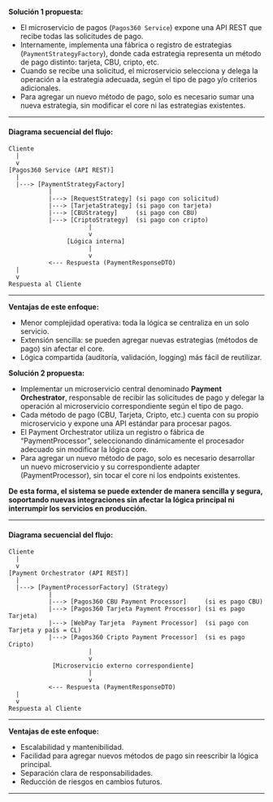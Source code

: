 **Solución 1 propuesta:**

* El microservicio de pagos (`Pagos360 Service`) expone una API REST que recibe todas las solicitudes de pago.
* Internamente, implementa una fábrica o registro de estrategias (`PaymentStrategyFactory`), donde cada estrategia representa un método de pago distinto: tarjeta, CBU, cripto, etc.
* Cuando se recibe una solicitud, el microservicio selecciona y delega la operación a la estrategia adecuada, según el tipo de pago y/o criterios adicionales.
* Para agregar un nuevo método de pago, solo es necesario sumar una nueva estrategia, sin modificar el core ni las estrategias existentes.

---

#### **Diagrama secuencial del flujo:**

```
Cliente
  |
  v
[Pagos360 Service (API REST)]
  |
  |---> [PaymentStrategyFactory]
           |
           |---> [RequestStrategy] (si pago con solicitud)
           |---> [TarjetaStrategy] (si pago con tarjeta)
           |---> [CBUStrategy]     (si pago con CBU)
           |---> [CriptoStrategy]  (si pago con cripto)
                      |
                      v
                [Lógica interna]
                      |
                      v
           <--- Respuesta (PaymentResponseDTO)
  |
  v
Respuesta al Cliente
```

---

**Ventajas de este enfoque:**

* Menor complejidad operativa: toda la lógica se centraliza en un solo servicio.
* Extensión sencilla: se pueden agregar nuevas estrategias (métodos de pago) sin afectar el core.
* Lógica compartida (auditoría, validación, logging) más fácil de reutilizar.


**Solución 2 propuesta:**

* Implementar un microservicio central denominado **Payment Orchestrator**, responsable de recibir las solicitudes de pago y delegar la operación al microservicio correspondiente según el tipo de pago.
* Cada método de pago (CBU, Tarjeta, Cripto, etc.) cuenta con su propio microservicio y expone una API estándar para procesar pagos.
* El Payment Orchestrator utiliza un registro o fábrica de “PaymentProcessor”, seleccionando dinámicamente el procesador adecuado sin modificar la lógica core.
* Para agregar un nuevo método de pago, solo es necesario desarrollar un nuevo microservicio y su correspondiente adapter (PaymentProcessor), sin tocar el core ni los endpoints existentes.

**De esta forma, el sistema se puede extender de manera sencilla y segura, soportando nuevas integraciones sin afectar la lógica principal ni interrumpir los servicios en producción.**

---

#### **Diagrama secuencial del flujo:**

```
Cliente
  |
  v
[Payment Orchestrator (API REST)]
  |
  |---> [PaymentProcessorFactory] (Strategy)
           |
           |---> [Pagos360 CBU Payment Processor]     (si es pago CBU)
           |---> [Pagos360 Tarjeta Payment Processor] (si es pago Tarjeta)
           |---> [WebPay Tarjeta  Payment Processor]  (si pago con Tarjeta y país = CL) 
           |---> [Pagos360 Cripto Payment Processor]  (si es pago Cripto)
                      |
                      v
            [Microservicio externo correspondiente] 
                      |
                      v
           <--- Respuesta (PaymentResponseDTO)
  |
  v
Respuesta al Cliente
```

---

**Ventajas de este enfoque:**

* Escalabilidad y mantenibilidad.
* Facilidad para agregar nuevos métodos de pago sin reescribir la lógica principal.
* Separación clara de responsabilidades.
* Reducción de riesgos en cambios futuros.

---

